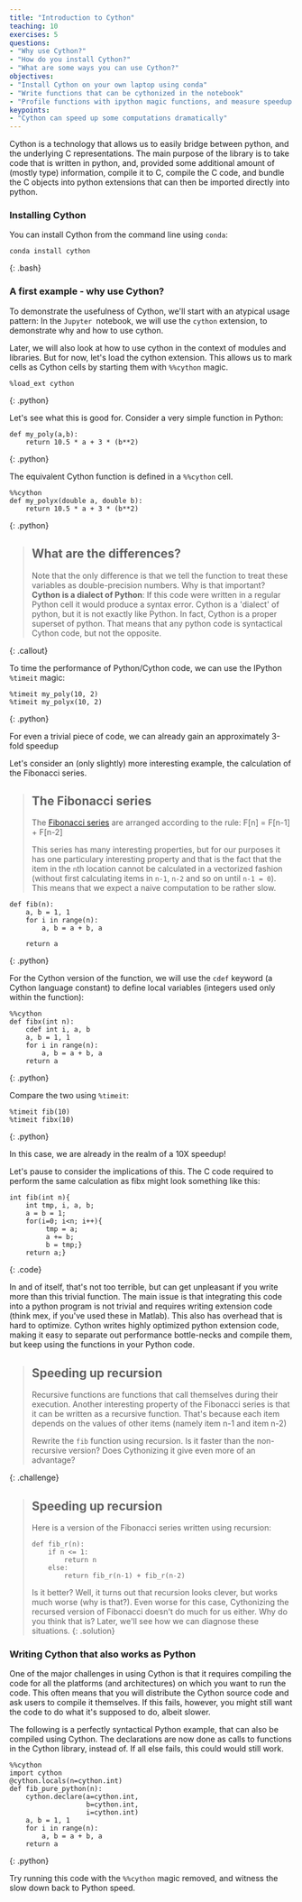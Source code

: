 ```yaml
---
title: "Introduction to Cython"
teaching: 10
exercises: 5
questions:
- "Why use Cython?"
- "How do you install Cython?"
- "What are some ways you can use Cython?"
objectives:
- "Install Cython on your own laptop using conda"
- "Write functions that can be cythonized in the notebook"
- "Profile functions with ipython magic functions, and measure speedup due to cythonization"
keypoints:
- "Cython can speed up some computations dramatically"
---
```


Cython is a technology that allows us to easily bridge between python,
and the underlying C representations. The main purpose of the library is
to take code that is written in python, and, provided some additional
amount of (mostly type) information, compile it to C, compile the C code,
and bundle the C objects into python extensions that can then be imported
directly into python.

### Installing Cython

You can install Cython from the command line using `conda`:

~~~
conda install cython
~~~
{: .bash}

### A first example - why use Cython?

To demonstrate the usefulness of Cython, we'll start with an atypical usage
pattern: In the `Jupyter `notebook, we will use the `cython` extension, to
demonstrate why and how to use cython.

Later, we will also look at how to use cython in the context of modules and
libraries. But for now, let's load the cython extension. This allows us to
mark cells as Cython cells by starting them with `%%cython` magic.

~~~
%load_ext cython
~~~
{: .python}


Let's see what this is good for. Consider a very simple function in Python:

~~~
def my_poly(a,b):
    return 10.5 * a + 3 * (b**2)
~~~
{: .python}


The equivalent Cython function is defined in a `%%cython` cell.

~~~
%%cython
def my_polyx(double a, double b):
    return 10.5 * a + 3 * (b**2)
~~~
{: .python}


> ## What are the differences?
>
> Note that the only difference is that we tell the function to treat these
> variables as double-precision numbers. Why is that important?
> **Cython is a dialect of Python**: If this code were written in a regular
> Python cell it would produce a syntax error. Cython is a 'dialect' of python,
> but it is not exactly like Python.
> In fact, Cython is a proper superset of python. That means that any python
> code is syntactical Cython code, but not the opposite.
>
{: .callout}

To time the performance of Python/Cython code, we can use the IPython
`%timeit` magic:

~~~
%timeit my_poly(10, 2)
%timeit my_polyx(10, 2)
~~~
{: .python}

For even a trivial piece of code, we can already gain an approximately 3-fold
speedup

Let's consider an (only slightly) more interesting example, the calculation of
the Fibonacci series.

> ## The Fibonacci series
>
> The [Fibonacci series](https://en.wikipedia.org/wiki/Fibonacci_number) are
> arranged according to the rule:
>     F[n] = F[n-1] + F[n-2]
>
> This series has many interesting properties, but for our purposes it has one
> particulary interesting property and that is the fact that the item in the
> `n`th location cannot be calculated in a vectorized fashion (without first
> calculating items in `n-1`, `n-2` and so on until `n-1 = 0`). This means that
> we expect a naive computation to be rather slow.

~~~
def fib(n):
    a, b = 1, 1
    for i in range(n):
        a, b = a + b, a

    return a
~~~
{: .python}


For the Cython version of the function, we will use the `cdef` keyword (a
Cython language constant) to define local variables (integers used only within the function):

~~~
%%cython
def fibx(int n):
    cdef int i, a, b
    a, b = 1, 1
    for i in range(n):
        a, b = a + b, a
    return a
~~~
{: .python}

Compare the two using `%timeit`:

~~~
%timeit fib(10)
%timeit fibx(10)
~~~
{: .python}

In this case, we are already in the realm of a 10X speedup!

Let's pause to consider the implications of this. The C code required to
perform the same calculation as fibx might look something like this:

~~~
int fib(int n){
    int tmp, i, a, b;
    a = b = 1;
    for(i=0; i<n; i++){
         tmp = a;
         a += b;
         b = tmp;}
    return a;}
~~~
{: .code}

In and of itself, that's not too terrible, but can get unpleasant if you write
more than this trivial function. The main issue is that integrating this code
into a python program is not trivial and requires writing extension code (think
mex, if you've used these in Matlab). This also has overhead that is hard to
optimize. Cython writes highly optimized python extension code, making it easy
to separate out performance bottle-necks and compile them, but keep using the
functions in your Python code.

> ## Speeding up recursion
>
> Recursive functions are functions that call themselves during their
> execution. Another interesting property of the Fibonacci series is that it
> can be written as a recursive function. That's because each item depends on
> the values of other items (namely item n-1 and item n-2)
>
> Rewrite the `fib` function using recursion. Is it faster than the
> non-recursive version? Does Cythonizing it give even more of an advantage?
>
{: .challenge}


> ## Speeding up recursion
> Here is a version of the Fibonacci series written using recursion:
>
>     def fib_r(n):
>         if n <= 1:
>             return n
>         else:
>             return fib_r(n-1) + fib_r(n-2)
>
> Is it better? Well, it turns out that recursion looks clever, but works much
> worse (why is that?). Even worse for this case, Cythonizing the recursed
> version of Fibonacci doesn't do much for us either. Why do you think that is?
> Later, we'll see how we can diagnose these situations.
{: .solution}


### Writing Cython that also works as Python

One of the major challenges in using Cython is that it requires compiling the
code for all the platforms (and architectures) on which you want to run the
code. This often means that you will distribute the Cython source code and ask
users to compile it themselves. If this fails, however, you might still want the
code to do what it's supposed to do, albeit slower.

The following is a perfectly syntactical Python example, that can also be
compiled using Cython. The declarations are now done as calls to functions in
the Cython library, instead of. If all else fails, this could would still work.

~~~
%%cython
import cython
@cython.locals(n=cython.int)
def fib_pure_python(n):
    cython.declare(a=cython.int,
                   b=cython.int,
                   i=cython.int)
    a, b = 1, 1
    for i in range(n):
        a, b = a + b, a
    return a
~~~
{: .python}

Try running this code with the `%%cython` magic removed, and witness the slow
down back to Python speed.
